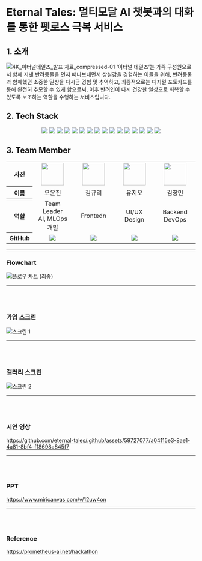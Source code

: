 # Eternal Tales: 멀티모달 AI 챗봇과의 대화를 통한 펫로스 극복 서비스

## 1. 소개
![4K_이터널테일즈_발표 자료_compressed-01](https://github.com/eternal-tales/.github/assets/59727077/02f385dc-853a-435a-a91b-a68951824e1c)
‘이터널 테일즈’는 가족 구성원으로서 함께 지낸 반려동물을 먼저 떠나보내면서 상실감을 경험하는 이들을 위해, 반려동물과 함께했던 소중한 일상을 다시금 경험 및 추억하고, 최종적으로는 디지털 포토카드를 통해 완전히 추모할 수 있게 함으로써, 이후 반려인이 다시 건강한 일상으로 회복할 수 있도록 보조하는 역할을 수행하는 서비스입니다.

## 2. Tech Stack
<div align =center> 
  <img src="https://img.shields.io/badge/Docker-2496ED?style=for-the-badge&logo=docker&logoColor=white"> 
  <img src="https://img.shields.io/badge/Amazon EC2-FF9900?style=for-the-badge&logo=amazon%20ec2&logoColor=black">
  <img src="https://img.shields.io/badge/Amazon S3-569A31?style=for-the-badge&logo=amazon%20s3&logoColor=black">
  <img src="https://img.shields.io/badge/Amazon RDS-527FFF?style=for-the-badge&logo=amazon%20rds&logoColor=black">
  <img src="https://img.shields.io/badge/react-61DAFB?style=for-the-badge&logo=react&logoColor=white">
  <img src="https://img.shields.io/badge/typescript-3178C6?style=for-the-badge&logo=typescript&logoColor=white">
  <img src="https://img.shields.io/badge/Spring-6DB33F?style=for-the-badge&logo=Spring&logoColor=white">
  <img src="https://img.shields.io/badge/springboot-6DB33F?style=for-the-badge&logo=springboot&logoColor=white">
  <img src="https://img.shields.io/badge/FastAPI-009688?style=for-the-badge&logo=FastAPI&logoColor=white">
  <img src="https://img.shields.io/badge/gunicorn-499848?style=for-the-badge&logo=gunicorn&logoColor=black">
  <img src="https://img.shields.io/badge/openai-6BA539?style=for-the-badge&logo=openai&logoColor=white">
  <img src="https://img.shields.io/badge/mysql-4479A1?style=for-the-badge&logo=mysql&logoColor=white">
  <img src="https://img.shields.io/badge/swagger-85EA2D?style=for-the-badge&logo=swagger&logoColor=white">
  <img src="https://img.shields.io/badge/Git-73398D?style=for-the-badge&logo=git&logoColor=white">
  <img src="https://img.shields.io/badge/githubactions-2088FF?style=for-the-badge&logo=githubactions&logoColor=black">
   <img src="https://img.shields.io/badge/notion-ffffff?style=for-the-badge&logo=notion&logoColor=black">
</div>

## 3. Team Member
<table width="950px">
    <thead>
    </thead>
    <tbody>
    <tr>
        <th>사진</th>
        <td width="100" align="center">
            <a href="https://github.com/dhdbsrlw">
                <img src="https://avatars.githubusercontent.com/u/87515295?v=4" width="60" height="60">
            </a>
        </td>
        <td width="100" align="center">
            <a href="https://github.com/Grit03">
                <img src="https://avatars.githubusercontent.com/u/68225058?v=4" width="60" height="60">
            </a>
        </td>
        <td width="100" align="center">
            <a href="https://github.com/유지오">
                <img src="https://avatars.githubusercontent.com/u/4856038023?v=4" width="60" height="60">
            </a>
        </td>
        <td width="100" align="center">
            <a href="https://github.com/changminkim-329">
                <img src="https://avatars.githubusercontent.com/u/59727077?v=4" width="60" height="60">
            </a>
        </td>
    </tr>
    <tr>
        <th>이름</th>
        <td width="100" align="center">오윤진</td>
        <td width="100" align="center">김규리</td>
        <td width="100" align="center">유지오</td>
        <td width="100" align="center">김창민</td>
    </tr>
    <tr>
        <th>역할</th>
        <td width="150" align="center">
            Team Leader<br>
            AI, MLOps 개발<br>
        </td>
        <td width="150" align="center">
            Frontedn<br>
        </td>
        <td width="150" align="center">
            UI/UX Design<br>
        </td>
        <td width="150" align="center">
            Backend<br>
            DevOps<br>
        </td>
    </tr>
    <tr>
        <th>GitHub</th>
        <td width="100" align="center">
            <a href="https://github.com/dhdbsrlw">
                <img src="http://img.shields.io/badge/dhdbsrlw-green?style=social&logo=github"/>
            </a>
         </td>
        <td width="100" align="center">
            <a href="https://github.com/Grit03">
                <img src="http://img.shields.io/badge/Grit03-green?style=social&logo=github"/>
            </a>
        </td>
        <td width="100" align="center">
            <a href="https://github.com/dkjsaflkdjl">
                <img src="http://img.shields.io/badge/sdljfjasdklja?style=social&logo=github"/>
            </a>
        </td>
         <td width="100" align="center">
            <a href="https://github.com/changminkim-329">
                <img src="http://img.shields.io/badge/changminkim-329-green?style=social&logo=github"/>
            </a>
         </td>
    </tr>
    </tbody>
</table>
<hr>

### Flowchart
![플로우 차트 (최종)](https://github.com/eternal-tales/.github/assets/59727077/22273b80-0483-452c-bf79-6605addcd83b)
<hr>
<br><br>

### 가입 스크린
![스크린 1](https://github.com/eternal-tales/.github/assets/59727077/fc4ef2d4-8300-4cea-b4b2-ae430c8b7d22)
<hr>
<br><br>


### 갤러리 스크린
![스크린 2](https://github.com/eternal-tales/.github/assets/59727077/59416c07-ac78-4231-bf2c-22cfdf88a6df)
<hr>
<br><br>

### 시연 영상
https://github.com/eternal-tales/.github/assets/59727077/a04115e3-8ae1-4a81-8bf4-f18698a845f7
<hr>
<br><br>

### PPT
https://www.miricanvas.com/v/12uw4on
<hr>
<br><br>

### Reference
https://prometheus-ai.net/hackathon
